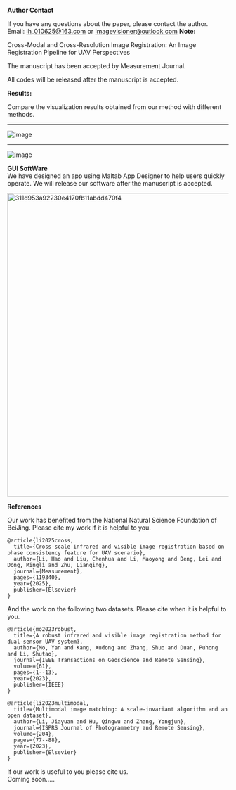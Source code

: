 **Author Contact**  


If you have any questions about the paper, please contact the author.  
Email: lh_010625@163.com  or imagevisioner@outlook.com
**Note:**   

Cross-Modal and Cross-Resolution Image Registration: An Image Registration Pipeline for UAV Perspectives

The manuscript has been accepted by Measurement  Journal.    


All codes will be released after the manuscript is accepted.



**Results:** 

Compare the visualization results obtained from our method with different methods.

---
![image](https://github.com/user-attachments/assets/22ebcf70-77ae-47bc-a128-2e5c94e0c4f0)


------

![image](https://github.com/user-attachments/assets/227f6a71-16ea-49f3-85e1-f7e2928c93b6)



**GUI SoftWare**   
We have designed an app using Maltab App Designer to help users quickly operate. We will release our software after the manuscript is accepted. 

<img width="690" alt="311d953a92230e4170fb11abdd470f4" src="https://github.com/user-attachments/assets/72052758-d69b-41c3-9d26-84cd3a6d1691" />


**References** 

Our work has benefited from the National Natural Science Foundation of BeiJing.
Please cite my work if  it is helpful to you.


```
@article{li2025cross,
  title={Cross-scale infrared and visible image registration based on phase consistency feature for UAV scenario},
  author={Li, Hao and Liu, Chenhua and Li, Maoyong and Deng, Lei and Dong, Mingli and Zhu, Lianqing},
  journal={Measurement},
  pages={119340},
  year={2025},
  publisher={Elsevier}
}
``` 


And the work on the following two datasets. Please cite when it is helpful to you.


``` 
@article{mo2023robust,
  title={A robust infrared and visible image registration method for dual-sensor UAV system},
  author={Mo, Yan and Kang, Xudong and Zhang, Shuo and Duan, Puhong and Li, Shutao},
  journal={IEEE Transactions on Geoscience and Remote Sensing},
  volume={61},
  pages={1--13},
  year={2023},
  publisher={IEEE}
}

```

``` 
@article{li2023multimodal,
  title={Multimodal image matching: A scale-invariant algorithm and an open dataset},
  author={Li, Jiayuan and Hu, Qingwu and Zhang, Yongjun},
  journal={ISPRS Journal of Photogrammetry and Remote Sensing},
  volume={204},
  pages={77--88},
  year={2023},
  publisher={Elsevier}
}

``` 

If our work is useful to you please cite us.  
Coming soon.....
